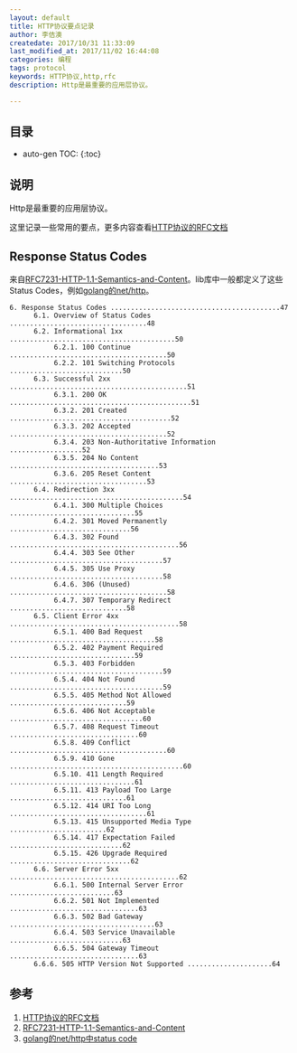 ```yaml
---
layout: default
title: HTTP协议要点记录
author: 李佶澳
createdate: 2017/10/31 11:33:09
last_modified_at: 2017/11/02 16:44:08
categories: 编程
tags: protocol
keywords: HTTP协议,http,rfc
description: Http是最重要的应用层协议。

---
```


## 目录
* auto-gen TOC:
{:toc}

## 说明

Http是最重要的应用层协议。

这里记录一些常用的要点，更多内容查看[HTTP协议的RFC文档][1]

## Response Status Codes

来自[RFC7231-HTTP-1.1-Semantics-and-Content][2]。lib库中一般都定义了这些Status Codes，例如[golang的net/http][3]。

	6. Response Status Codes ..........................................47
	      6.1. Overview of Status Codes ..................................48
	      6.2. Informational 1xx .........................................50
	           6.2.1. 100 Continue .......................................50
	           6.2.2. 101 Switching Protocols ............................50
	      6.3. Successful 2xx ............................................51
	           6.3.1. 200 OK .............................................51
	           6.3.2. 201 Created ........................................52
	           6.3.3. 202 Accepted .......................................52
	           6.3.4. 203 Non-Authoritative Information ..................52
	           6.3.5. 204 No Content .....................................53
	           6.3.6. 205 Reset Content ..................................53
	      6.4. Redirection 3xx ...........................................54
	           6.4.1. 300 Multiple Choices ...............................55
	           6.4.2. 301 Moved Permanently ..............................56
	           6.4.3. 302 Found ..........................................56
	           6.4.4. 303 See Other ......................................57
	           6.4.5. 305 Use Proxy ......................................58
	           6.4.6. 306 (Unused) .......................................58
	           6.4.7. 307 Temporary Redirect .............................58
	      6.5. Client Error 4xx ..........................................58
	           6.5.1. 400 Bad Request ....................................58
	           6.5.2. 402 Payment Required ...............................59
	           6.5.3. 403 Forbidden ......................................59
	           6.5.4. 404 Not Found ......................................59
	           6.5.5. 405 Method Not Allowed .............................59
	           6.5.6. 406 Not Acceptable .................................60
	           6.5.7. 408 Request Timeout ................................60
	           6.5.8. 409 Conflict .......................................60
	           6.5.9. 410 Gone ...........................................60
	           6.5.10. 411 Length Required ...............................61
	           6.5.11. 413 Payload Too Large .............................61
	           6.5.12. 414 URI Too Long ..................................61
	           6.5.13. 415 Unsupported Media Type ........................62
	           6.5.14. 417 Expectation Failed ............................62
	           6.5.15. 426 Upgrade Required ..............................62
	      6.6. Server Error 5xx ..........................................62
	           6.6.1. 500 Internal Server Error ..........................63
	           6.6.2. 501 Not Implemented ................................63
	           6.6.3. 502 Bad Gateway ....................................63
	           6.6.4. 503 Service Unavailable ............................63
	           6.6.5. 504 Gateway Timeout ................................63
	      6.6.6. 505 HTTP Version Not Supported .....................64

## 参考

1. [HTTP协议的RFC文档][1]
2. [RFC7231-HTTP-1.1-Semantics-and-Content][2]
3. [golang的net/http中status code][3]

[1]: https://github.com/lijiaocn/Material/tree/master/RFC  "HTTP协议的RFC文档" 
[2]: https://github.com/lijiaocn/Material/blob/master/RFC/rfc7231-HTTP-1.1-Semantics-and-Content.txt "RFC7231-HTTP-1.1-Semantics-and-Content"
[3]: http://golang.org/pkg/net/http/#pkg-constants "golang的net/http中status code"
